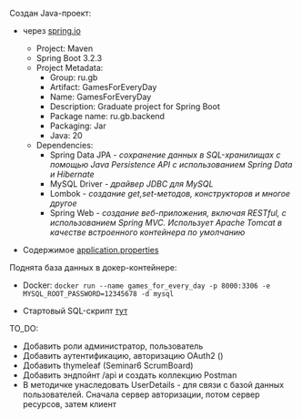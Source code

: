 Создан Java-проект:
- через [spring.io](https://start.spring.io)
    - Project: Maven
    - Spring Boot  3.2.3
    - Project Metadata:
        - Group: ru.gb
        - Artifact: GamesForEveryDay
        - Name: GamesForEveryDay
        - Description: Graduate project for Spring Boot
        - Package name: ru.gb.backend
        - Packaging: Jar
        - Java: 20
    - Dependencies:
        - Spring Data JPA - _сохранение данных в SQL-хранилищах с помощью Java Persistence API с использованием Spring Data и Hibernate_
        - MySQL Driver - _драйвер JDBC для MySQL_
        - Lombok - _создание get,set-методов, конструкторов и многое другое_
        - Spring Web - _создание веб-приложения, включая RESTful, с использованием Spring MVC. Использует Apache Tomcat в качестве встроенного контейнера по умолчанию_

- Содержимое [application.properties](./src/main/resources/application.properties)

Поднята база данных в докер-контейнере:
- Docker: `docker run --name games_for_every_day -p 8000:3306 -e MYSQL_ROOT_PASSWORD=12345678 -d mysql`

- Стартовый SQL-скрипт [тут](./sql/query.sql)

TO_DO:
- Добавить роли администратор, пользователь
- Добавить аутентификацию, авторизацию OAuth2 ()
- Добавить thymeleaf (Seminar6 ScrumBoard)
- Добавить эндпойнт /api и создать коллекцию Postman
- В методичке унаследовать UserDetails - для связи с базой данных пользователей. Сначала сервер авторизации, потом сервер ресурсов, затем клиент

